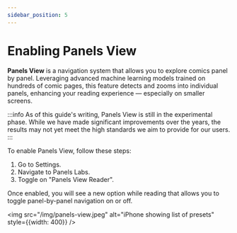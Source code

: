```yaml
---
sidebar_position: 5
---
```


# Enabling Panels View

**Panels View** is a navigation system that allows you to explore comics panel by panel. Leveraging advanced machine learning models trained on hundreds of comic pages, this feature detects and zooms into individual panels, enhancing your reading experience — especially on smaller screens.

:::info
As of this guide's writing, Panels View is still in the experimental phase. While we have made significant improvements over the years, the results may not yet meet the high standards we aim to provide for our users.
:::

To enable Panels View, follow these steps:

1. Go to Settings.
2. Navigate to Panels Labs.
3. Toggle on "Panels View Reader".

Once enabled, you will see a new option while reading that allows you to toggle panel-by-panel navigation on or off.

<img src="/img/panels-view.jpeg" alt="iPhone showing list of presets" style={{width: 400}} />
